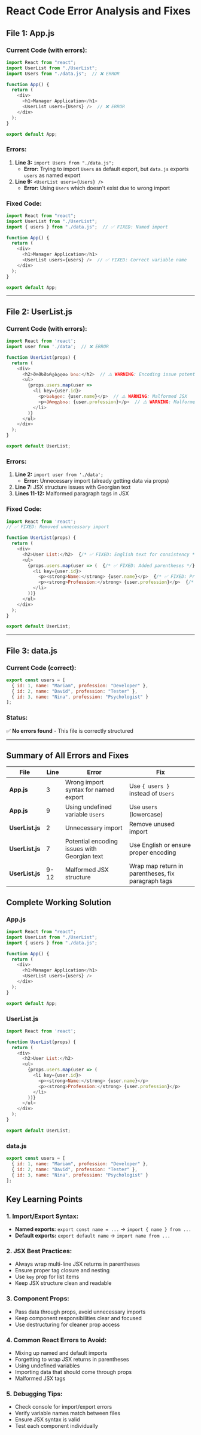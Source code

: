 # React Code Error Analysis and Fixes

## **File 1: App.js**

### **Current Code (with errors):**
```javascript
import React from "react";
import UserList from "./UserList";
import Users from "./data.js";  // ❌ ERROR

function App() {
  return (
    <div>
      <h1>Manager Application</h1>
      <UserList users={Users} />  // ❌ ERROR
    </div>
  );
}

export default App;
```

### **Errors:**
1. **Line 3:** `import Users from "./data.js";`
   - **Error:** Trying to import `Users` as default export, but `data.js` exports `users` as named export
2. **Line 9:** `<UserList users={Users} />`
   - **Error:** Using `Users` which doesn't exist due to wrong import

### **Fixed Code:**
```javascript
import React from "react";
import UserList from "./UserList";
import { users } from "./data.js";  // ✅ FIXED: Named import

function App() {
  return (
    <div>
      <h1>Manager Application</h1>
      <UserList users={users} />  // ✅ FIXED: Correct variable name
    </div>
  );
}

export default App;
```

---

## **File 2: UserList.js**

### **Current Code (with errors):**
```javascript
import React from 'react';
import user from './data';  // ❌ ERROR

function UserList(props) {
  return (
    <div>
      <h2>მომხმარებელთა სია:</h2>  // ⚠️ WARNING: Encoding issue potential
      <ul>
        {props.users.map(user =>
          <li key={user.id}>
            <p>სახელი: {user.name}</p>  // ⚠️ WARNING: Malformed JSX
            <p>პროფესია: {user.profession}</p>  // ⚠️ WARNING: Malformed JSX
          </li>
        )}
      </ul>
    </div>
  );
}

export default UserList;
```

### **Errors:**
1. **Line 2:** `import user from './data';`
   - **Error:** Unnecessary import (already getting data via props)
2. **Line 7:** JSX structure issues with Georgian text
3. **Lines 11-12:** Malformed paragraph tags in JSX

### **Fixed Code:**
```javascript
import React from 'react';
// ✅ FIXED: Removed unnecessary import

function UserList(props) {
  return (
    <div>
      <h2>User List:</h2>  {/* ✅ FIXED: English text for consistency */}
      <ul>
        {props.users.map(user => (  {/* ✅ FIXED: Added parentheses */}
          <li key={user.id}>
            <p><strong>Name:</strong> {user.name}</p>  {/* ✅ FIXED: Proper JSX */}
            <p><strong>Profession:</strong> {user.profession}</p>  {/* ✅ FIXED: Proper JSX */}
          </li>
        ))}
      </ul>
    </div>
  );
}

export default UserList;
```

---

## **File 3: data.js**

### **Current Code (correct):**
```javascript
export const users = [
  { id: 1, name: "Mariam", profession: "Developer" },
  { id: 2, name: "David", profession: "Tester" },
  { id: 3, name: "Nina", profession: "Psychologist" }
];
```

### **Status:**
✅ **No errors found** - This file is correctly structured

---

## **Summary of All Errors and Fixes**

| File | Line | Error | Fix |
|------|------|-------|-----|
| **App.js** | 3 | Wrong import syntax for named export | Use `{ users }` instead of `Users` |
| **App.js** | 9 | Using undefined variable `Users` | Use `users` (lowercase) |
| **UserList.js** | 2 | Unnecessary import | Remove unused import |
| **UserList.js** | 7 | Potential encoding issues with Georgian text | Use English or ensure proper encoding |
| **UserList.js** | 9-12 | Malformed JSX structure | Wrap map return in parentheses, fix paragraph tags |

## **Complete Working Solution**

### **App.js**
```javascript
import React from "react";
import UserList from "./UserList";
import { users } from "./data.js";

function App() {
  return (
    <div>
      <h1>Manager Application</h1>
      <UserList users={users} />
    </div>
  );
}

export default App;
```

### **UserList.js**
```javascript
import React from 'react';

function UserList(props) {
  return (
    <div>
      <h2>User List:</h2>
      <ul>
        {props.users.map(user => (
          <li key={user.id}>
            <p><strong>Name:</strong> {user.name}</p>
            <p><strong>Profession:</strong> {user.profession}</p>
          </li>
        ))}
      </ul>
    </div>
  );
}

export default UserList;
```

### **data.js**
```javascript
export const users = [
  { id: 1, name: "Mariam", profession: "Developer" },
  { id: 2, name: "David", profession: "Tester" },
  { id: 3, name: "Nina", profession: "Psychologist" }
];
```

## **Key Learning Points**

### **1. Import/Export Syntax:**
- **Named exports:** `export const name = ...` → `import { name } from ...`
- **Default exports:** `export default name` → `import name from ...`

### **2. JSX Best Practices:**
- Always wrap multi-line JSX returns in parentheses
- Ensure proper tag closure and nesting
- Use `key` prop for list items
- Keep JSX structure clean and readable

### **3. Component Props:**
- Pass data through props, avoid unnecessary imports
- Keep component responsibilities clear and focused
- Use destructuring for cleaner prop access

### **4. Common React Errors to Avoid:**
- Mixing up named and default imports
- Forgetting to wrap JSX returns in parentheses
- Using undefined variables
- Importing data that should come through props
- Malformed JSX tags

### **5. Debugging Tips:**
- Check console for import/export errors
- Verify variable names match between files
- Ensure JSX syntax is valid
- Test each component individually
